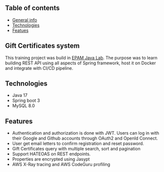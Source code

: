 ## Table of contents
* [General info](#general-info)
* [Technologies](#technologies)
* [Featues](#features)
## Gift Certificates system 
This training project was build in [EPAM Java Lab](https://github.com/mjc-school/MJC-School/tree/old/stage%20%233/java). 
The purpose was to learn building REST API using all aspects of Spring framework, host it on Docker and integrate with CI/CD pipeline.
## Technologies
* Java 17
* Spring boot 3
* MySQL 8.0
## Features
* Authentication and authorization is done with JWT. Users can log in with their Google and Github accounts through OAuth2 and OpenId Connect.
* User get email letters to confirm registration and reset password.
* Gift Certificates query with multiple search, sort and pagination
* Support HATEOAS on REST endpoints.
* Properties are encrypted using Jasypt
* AWS X-Ray tracing and AWS CodeGuru profiling
